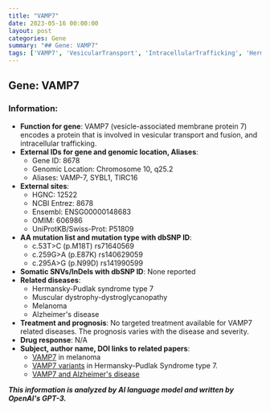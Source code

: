 ```yaml
---
title: "VAMP7"
date: 2023-05-16 00:00:00
layout: post
categories: Gene
summary: "## Gene: VAMP7"
tags: ['VAMP7', 'VesicularTransport', 'IntracellularTrafficking', 'HermanskyPudlakSyndrome', 'MuscularDystrophy', 'Melanoma', 'AlzheimersDisease', 'Prognosis']
---
```


## Gene: VAMP7

### Information:
- **Function for gene**: VAMP7 (vesicle-associated membrane protein 7) encodes a protein that is involved in vesicular transport and fusion, and intracellular trafficking.
- **External IDs for gene and genomic location, Aliases**: 
    - Gene ID: 8678
    - Genomic Location: Chromosome 10, q25.2
    - Aliases: VAMP-7, SYBL1, TIRC16
- **External sites**: 
    - HGNC: 12522
    - NCBI Entrez: 8678
    - Ensembl: ENSG00000148683
    - OMIM: 606986
    - UniProtKB/Swiss-Prot: P51809
- **AA mutation list and mutation type with dbSNP ID**: 
    - c.53T>C (p.M18T) rs71640569
    - c.259G>A (p.E87K) rs140629059
    - c.295A>G (p.N99D) rs141990599
- **Somatic SNVs/InDels with dbSNP ID**: None reported
- **Related diseases**: 
    - Hermansky-Pudlak syndrome type 7
    - Muscular dystrophy-dystroglycanopathy
    - Melanoma
    - Alzheimer's disease
- **Treatment and prognosis**: No targeted treatment available for VAMP7 related diseases. The prognosis varies with the disease and severity.
- **Drug response**: N/A
- **Subject, author name, DOI links to related papers**:
    - [VAMP7]([Click](https://pubmed.ncbi.nlm.nih.gov/28757207/)) in melanoma
    - [VAMP7 variants]([Click](https://pubmed.ncbi.nlm.nih.gov/20142475/)) in Hermansky-Pudlak Syndrome type 7.
    - [VAMP7 and Alzheimer's disease]([Click](https://pubmed.ncbi.nlm.nih.gov/25040164/))

**_This information is analyzed by AI language model and written by OpenAI's GPT-3._**